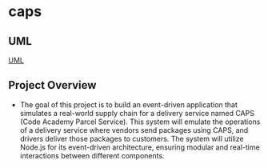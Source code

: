 # caps

## UML

[UML](./UML.png)

## Project Overview

- The goal of this project is to build an event-driven application that simulates a real-world supply chain for a delivery service named CAPS (Code Academy Parcel Service). This system will emulate the operations of a delivery service where vendors send packages using CAPS, and drivers deliver those packages to customers. The system will utilize Node.js for its event-driven architecture, ensuring modular and real-time interactions between different components.